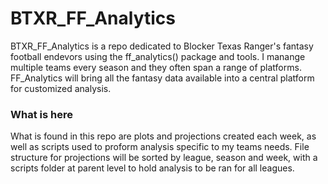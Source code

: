 # BTXR_FF_Analytics

BTXR_FF_Analytics is a repo dedicated to Blocker Texas Ranger's fantasy football endevors using the ff_analytics() package and tools. 
I manange multiple teams every season and they often span a range of platforms. FF_Analytics will bring all the fantasy data available 
into a central platform for customized analysis. 

### What is here

What is found in this repo are plots and projections created each week, as well as scripts used to proform analysis specific to my
teams needs. File structure for projections will be sorted by league, season and week, with a scripts folder at parent level to hold 
analysis to be ran for all leagues.

